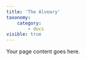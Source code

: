 ```yaml
---
title: 'The Alveary'
taxonomy:
    category:
        - docs
visible: true
---
```


Your page content goes here.